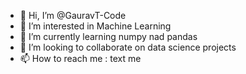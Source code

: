 - 👋 Hi, I’m @GauravT-Code
- 👀 I’m interested in Machine Learning
- 🌱 I’m currently learning numpy nad pandas
- 💞️ I’m looking to collaborate on data science projects
- 📫 How to reach me : text me

<!---
GauravT-Code/GauravT-Code is a ✨ special ✨ repository because its `README.md` (this file) appears on your GitHub profile.
You can click the Preview link to take a look at your changes.
--->
